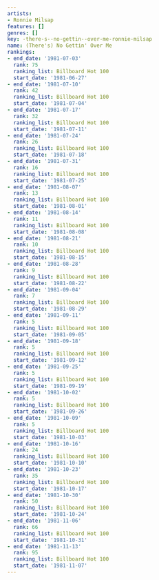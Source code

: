 ```yaml
---
artists:
- Ronnie Milsap
features: []
genres: []
key: -there-s--no-gettin--over-me-ronnie-milsap
name: (There's) No Gettin' Over Me
rankings:
- end_date: '1981-07-03'
  rank: 75
  ranking_list: Billboard Hot 100
  start_date: '1981-06-27'
- end_date: '1981-07-10'
  rank: 42
  ranking_list: Billboard Hot 100
  start_date: '1981-07-04'
- end_date: '1981-07-17'
  rank: 32
  ranking_list: Billboard Hot 100
  start_date: '1981-07-11'
- end_date: '1981-07-24'
  rank: 26
  ranking_list: Billboard Hot 100
  start_date: '1981-07-18'
- end_date: '1981-07-31'
  rank: 16
  ranking_list: Billboard Hot 100
  start_date: '1981-07-25'
- end_date: '1981-08-07'
  rank: 13
  ranking_list: Billboard Hot 100
  start_date: '1981-08-01'
- end_date: '1981-08-14'
  rank: 11
  ranking_list: Billboard Hot 100
  start_date: '1981-08-08'
- end_date: '1981-08-21'
  rank: 10
  ranking_list: Billboard Hot 100
  start_date: '1981-08-15'
- end_date: '1981-08-28'
  rank: 9
  ranking_list: Billboard Hot 100
  start_date: '1981-08-22'
- end_date: '1981-09-04'
  rank: 7
  ranking_list: Billboard Hot 100
  start_date: '1981-08-29'
- end_date: '1981-09-11'
  rank: 5
  ranking_list: Billboard Hot 100
  start_date: '1981-09-05'
- end_date: '1981-09-18'
  rank: 5
  ranking_list: Billboard Hot 100
  start_date: '1981-09-12'
- end_date: '1981-09-25'
  rank: 5
  ranking_list: Billboard Hot 100
  start_date: '1981-09-19'
- end_date: '1981-10-02'
  rank: 5
  ranking_list: Billboard Hot 100
  start_date: '1981-09-26'
- end_date: '1981-10-09'
  rank: 5
  ranking_list: Billboard Hot 100
  start_date: '1981-10-03'
- end_date: '1981-10-16'
  rank: 24
  ranking_list: Billboard Hot 100
  start_date: '1981-10-10'
- end_date: '1981-10-23'
  rank: 35
  ranking_list: Billboard Hot 100
  start_date: '1981-10-17'
- end_date: '1981-10-30'
  rank: 50
  ranking_list: Billboard Hot 100
  start_date: '1981-10-24'
- end_date: '1981-11-06'
  rank: 66
  ranking_list: Billboard Hot 100
  start_date: '1981-10-31'
- end_date: '1981-11-13'
  rank: 95
  ranking_list: Billboard Hot 100
  start_date: '1981-11-07'
---
```


